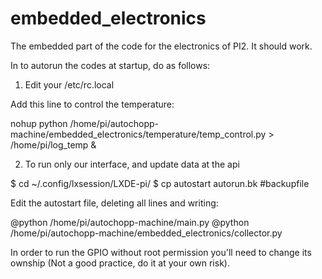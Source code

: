 # embedded_electronics
The embedded part of the code for the electronics of PI2.
It should work.

In to autorun  the codes at startup, do as follows:
1. Edit your /etc/rc.local

Add this line to control the temperature:

nohup  python /home/pi/autochopp-machine/embedded_electronics/temperature/temp_control.py > /home/pi/log_temp & 

2. To run only our interface, and update data at the api

$ cd ~/.config/lxsession/LXDE-pi/
$ cp autostart autorun.bk #backupfile

Edit the autostart file, deleting all lines and writing:

@python /home/pi/autochopp-machine/main.py 
@python /home/pi/autochopp-machine/embedded_electronics/collector.py

In order to run the GPIO without root permission you'll need to 
change its ownship (Not a good practice, do it at your own risk).
